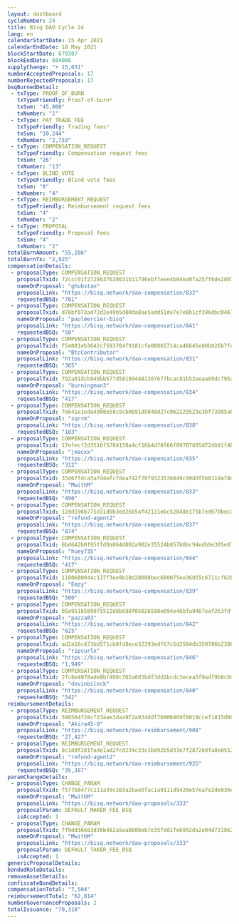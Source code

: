 ```yaml
---
layout: dashboard
cycleNumber: 24
title: Bisq DAO Cycle 24
lang: en
calendarStartDate: 15 Apr 2021
calendarEndDate: 18 May 2021
blockStartDate: 679387
blockEndDate: 684066
supplyChange: "+ 15,031"
numberAcceptedProposals: 17
numberRejectedProposals: 17
bsqBurnedDetail:
 - txType: PROOF_OF_BURN
   txTypeFriendly: Proof-of-burn¹
   txSum: "45,000"
   txNumber: "1"
 - txType: PAY_TRADE_FEE
   txTypeFriendly: Trading fees²
   txSum: "10,244"
   txNumber: "2,753"
 - txType: COMPENSATION_REQUEST
   txTypeFriendly: Compensation request fees
   txSum: "26"
   txNumber: "13"
 - txType: BLIND_VOTE
   txTypeFriendly: Blind vote fees
   txSum: "8"
   txNumber: "4"
 - txType: REIMBURSEMENT_REQUEST
   txTypeFriendly: Reimbursement request fees
   txSum: "4"
   txNumber: "2"
 - txType: PROPOSAL
   txTypeFriendly: Proposal fees
   txSum: "4"
   txNumber: "2"
totalBurnAmount: "55,286"
totalBurnTx: "2,925"
compensationDetails: 
 - proposalType: COMPENSATION_REQUEST
   proposalTxid: 72ccc91f2728637638631b11790ebf7eee4b84ea07a257f6de2807fa8a81aaed
   nameOnProposal: "ghubstan"
   proposalLink: "https://bisq.network/dao-compensation/832"
   requestedBSQ: "781"
 - proposalType: COMPENSATION_REQUEST
   proposalTxid: d76bf073ad72d2e49b5d80da8ae5add51de7e7e6b1cf396dbc046771d161baac
   nameOnProposal: "paulmercier-bisq"
   proposalLink: "https://bisq.network/dao-compensation/841"
   requestedBSQ: "50"
 - proposalType: COMPENSATION_REQUEST
   proposalTxid: f54081eb3642cf593704f9181cfe00865714ca46645e80b026b7fef8c55e0792
   nameOnProposal: "BtcContributor"
   proposalLink: "https://bisq.network/dao-compensation/831"
   requestedBSQ: "365"
 - proposalType: COMPENSATION_REQUEST
   proposalTxid: 792a81dcb949bb577d581894481307677bcac81b52eeaa69dcf95a38a92461e7
   nameOnProposal: "burningman3"
   proposalLink: "https://bisq.network/dao-compensation/834"
   requestedBSQ: "417"
 - proposalType: COMPENSATION_REQUEST
   proposalTxid: 7e641e1ede4908e58c9cb0691d9848d27c062229523e3bf73995a658d10053d1
   nameOnProposal: "sqrrm"
   proposalLink: "https://bisq.network/dao-compensation/838"
   requestedBSQ: "183"
 - proposalType: COMPENSATION_REQUEST
   proposalTxid: 17efecf2d3516f5784158a4cf16b4d70f66f89707895d72db91f4b2f91f88841
   nameOnProposal: "jmacxx"
   proposalLink: "https://bisq.network/dao-compensation/835"
   requestedBSQ: "312"
 - proposalType: COMPENSATION_REQUEST
   proposalTxid: 33467fdca5a7d4efcfdea742f70f9323536849c99ddf5b8119af8d0eb357d0d2
   nameOnProposal: "MwithM"
   proposalLink: "https://bisq.network/dao-compensation/833"
   requestedBSQ: "490"
 - proposalType: COMPENSATION_REQUEST
   proposalTxid: 12dd196b775d31d9b3ed26b5af42131ebc5284de175b7ed670becaa7bccb775c
   nameOnProposal: "refund-agent2"
   proposalLink: "https://bisq.network/dao-compensation/837"
   requestedBSQ: "874"
 - proposalType: COMPENSATION_REQUEST
   proposalTxid: 6bd642b0f05ffd9a864d092a902e35524b857b0bc94edb9e385e073a40109d81
   nameOnProposal: "huey735"
   proposalLink: "https://bisq.network/dao-compensation/844"
   requestedBSQ: "417"
 - proposalType: COMPENSATION_REQUEST
   proposalTxid: 1180680044c137f3ee9b18d28098bec680075ee36055c6711cf62832f8842de1
   nameOnProposal: "Emzy"
   proposalLink: "https://bisq.network/dao-compensation/839"
   requestedBSQ: "500"
 - proposalType: COMPENSATION_REQUEST
   proposalTxid: 05a951b589975512d8b688f05026598e694e46bfa9467eaf263fdf4605529ca1
   nameOnProposal: "pazza83"
   proposalLink: "https://bisq.network/dao-compensation/842"
   requestedBSQ: "625"
 - proposalType: COMPENSATION_REQUEST
   proposalTxid: ad2a16c473bd571cb8fd8ece32393edf67c5d2584db359786b23883f621d110f
   nameOnProposal: "ripcurlx"
   proposalLink: "https://bisq.network/dao-compensation/846"
   requestedBSQ: "1,949"
 - proposalType: COMPENSATION_REQUEST
   proposalTxid: 2fc8e4978ade8bf408c702a0d3bdf3dd1bcdc3ecea5f9adf9b8c0d177e9786da
   nameOnProposal: "devinbileck"
   proposalLink: "https://bisq.network/dao-compensation/840"
   requestedBSQ: "542"
reimbursementDetails: 
 - proposalType: REIMBURSEMENT_REQUEST
   proposalTxid: 588504f28cf23aae3daa9f2a934ddf76906469f6019ccef1815d006023986b8c
   nameOnProposal: "Akira45-0"
   proposalLink: "https://bisq.network/dao-reimbursement/908"
   requestedBSQ: "27,427"
 - proposalType: REIMBURSEMENT_REQUEST
   proposalTxid: 8c1ddf281fade1ad2fcd234c33c1b892b5d33e7f287269fa0e0552c40cce76de
   nameOnProposal: "refund-agent2"
   proposalLink: "https://bisq.network/dao-reimbursement/925"
   requestedBSQ: "35,387"
paramChangeDetails: 
 - proposalType: CHANGE_PARAM
   proposalTxid: f577b0477c111a39c163a2bae5fac1a9111d9420e57ea7e2de036ee6b94f047e
   nameOnProposal: "MwithM"
   proposalLink: "https://bisq.network/dao-proposals/333"
   proposalParam: DEFAULT_MAKER_FEE_BSQ
   isAccepted: 1
 - proposalType: CHANGE_PARAM
   proposalTxid: ff9dd36683d36b482a5ea0b0beb7e35fdd1feb992da2e04d731862f0ac9893ab
   nameOnProposal: "MwithM"
   proposalLink: "https://bisq.network/dao-proposals/333"
   proposalParam: DEFAULT_TAKER_FEE_BSQ
   isAccepted: 1
genericProposalDetails: 
bondedRoleDetails: 
removeAssetDetails: 
confiscateBondDetails: 
compensationTotal: "7,504"
reimbursementTotal: "62,814"
numberGovernanceProposals: 2
totalIssuance: "70,318"
---
```

